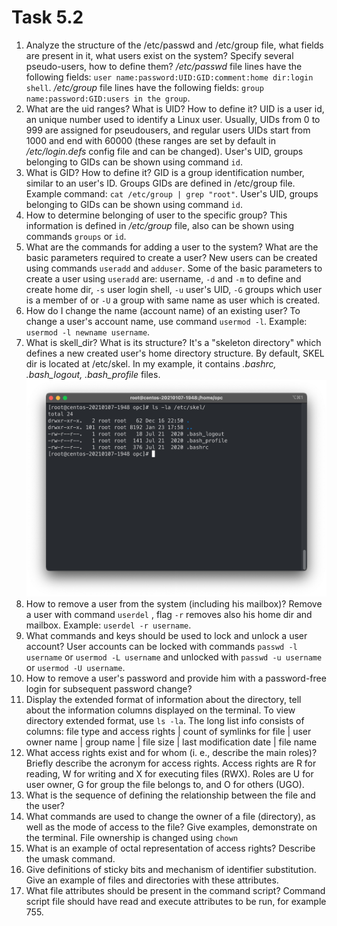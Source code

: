 # Task 5.2

1) Analyze the structure of the /etc/passwd and /etc/group file, what fields are present in it, what users exist on the system? Specify several pseudo-users, how to define them?
*/etc/passwd* file lines have the following fields: `user name:password:UID:GID:comment:home dir:login shell`.
*/etc/group* file lines have the following fields: `group name:password:GID:users in the group`.
2) What are the uid ranges? What is UID? How to define it?
UID is a user id, an unique number used to identify a Linux user. Usually, UIDs from 0 to 999 are assigned for pseudousers, and regular users UIDs start from 1000 and end with 60000 (these ranges are set by default in */etc/login.defs* config file and can be changed). User's UID, groups belonging to GIDs can be shown using command `id`.
3) What is GID? How to define it?
GID is a group identification number, similar to an user's ID. Groups GIDs are defined in /etc/group file. Example command: `cat /etc/group | grep "root"`. User's UID, groups belonging to GIDs can be shown using command `id`.
4) How to determine belonging of user to the specific group?
This information is defined in */etc/group* file, also can be shown using commands `groups` or `id`.
5) What are the commands for adding a user to the system? What are the basic parameters required to create a user?
New users can be created using commands `useradd` and `adduser`. Some of the basic parameters to create a user using `useradd` are: username, `-d` and `-m` to define and create home dir, `-s` user login shell, `-u` user's UID, `-G` groups which user is a member of or `-U` a group with same name as user which is created.
6) How do I change the name (account name) of an existing user?
To change a user's account name, use command `usermod -l`.
Example: `usermod -l newname username`.
7) What is skell_dir? What is its structure?
It's a "skeleton directory" which defines a new created user's home directory structure. By default, SKEL dir is located at /etc/skel. In my example, it contains *.bashrc, .bash_logout, .bash_profile* files.
![Screenshot](https://github.com/alex-kay/DevOps_online_Kharkiv_2020Q42021Q1/blob/master/m5/task5.2/Screenshots/Screenshot%202021-01-23%20at%2020.02.27.jpg)
8) How to remove a user from the system (including his mailbox)?
Remove a user with command `userdel` , flag `-r` removes also his home dir and mailbox.
Example: `userdel -r username`.
9) What commands and keys should be used to lock and unlock a user account?
User accounts can be locked with commands `passwd -l username` or `usermod -L username` and unlocked with `passwd -u username` or `usermod -U username`.
10) How to remove a user's password and provide him with a password-free login for subsequent password change?
11) Display the extended format of information about the directory, tell about the information columns displayed on the terminal.
To view directory extended format, use `ls -la`. The long list info consists of columns:
file type and access rights | count of symlinks for file | user owner name | group name | file size | last modification date | file name
12) What access rights exist and for whom (i. e., describe the main roles)? Briefly describe the acronym for access rights.
Access rights are R for reading, W for writing and X for executing files (RWX). Roles are U for user owner, G for group the file belongs to, and O for others (UGO).
13) What is the sequence of defining the relationship between the file and the user?
14) What commands are used to change the owner of a file (directory), as well as the mode of access to the file? Give examples, demonstrate on the terminal.
File ownership is changed using `chown`
15) What is an example of octal representation of access rights? Describe the umask command.
16) Give definitions of sticky bits and mechanism of identifier substitution. Give an example of files and directories with these attributes.
17) What file attributes should be present in the command script?
Command script file should have read and execute attributes to be run, for example 755.
